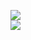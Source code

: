 [![](https://img.shields.io/badge/Made%20With-Github%20Spray-lightgrey.svg?style=for-the-badge&logo=github)](https://github.com/Annihil/github-spray#3741)  
[![](https://i.imgur.com/2DrTn0Z.gif)](https://github.com/Annihil/github-spray)